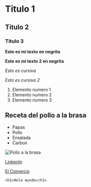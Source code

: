# Titulo 1
## Titulo 2
### Titulo 3

**Este es mi texto en negrita**

__Este es mi texto 2 en negrita__

*Esto es cursiva*

_Esto es cursiva 2_

1. Elemento numero 1
2. Elemento numero 2
3. Elemento numero 3

## Receta del pollo a la brasa

- Papas
- Pollo
- Ensalada
- Carbon

![Pollo a la brasa](https://www.comida-peruana.com/base/stock/Recipe/pollo-a-la-brasa/pollo-a-la-brasa_web.jpg.webp)

[LinkenIn](https://www.linkedin.com/in/arnoldgallegos/)

[El Comercio](https://elcomercio.pe/)

```
<h1>Hola mundo</h1>
```
